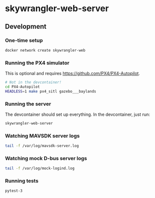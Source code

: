 skywrangler-web-server
======================


Development
-----------

### One-time setup

```bash
docker network create skywrangler-web
```

### Running the PX4 simulator

This is optional and requires <https://github.com/PX4/PX4-Autopilot>.

```bash
# Not in the devcontainer!
cd PX4-Autopilot
HEADLESS=1 make px4_sitl gazebo___baylands
```

### Running the server

The devcontainer should set up everything. In the devcontainer, just run:

```bash
skywrangler-web-server
```

### Watching MAVSDK server logs

```bash
tail -f /var/log/mavsdk-server.log
```

### Watching mock D-bus server logs

```bash
tail -f /var/log/mock-logind.log
```

### Running tests

```bash
pytest-3
```
